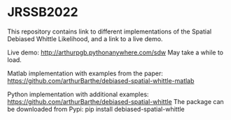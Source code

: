 # JRSSB2022
This repository contains link to different implementations of the Spatial Debiased Whittle Likelihood, and a link to a live demo.

Live demo: http://arthurpgb.pythonanywhere.com/sdw
May take a while to load.

Matlab implementation with examples from the paper: https://github.com/arthurBarthe/debiased-spatial-whittle-matlab

Python implementation with additional examples: https://github.com/arthurBarthe/debiased-spatial-whittle
The package can be downloaded from Pypi: pip install debiased-spatial-whittle
